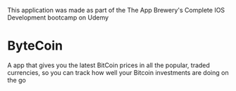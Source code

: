This application was made as part of the The App Brewery's Complete IOS Development bootcamp on Udemy

# ByteCoin
A app that gives you the latest BitCoin prices in all the popular, traded currencies, so you can track how well your Bitcoin investments are doing on the go
